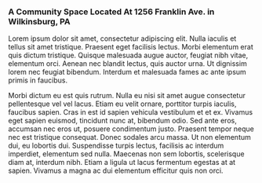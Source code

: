 ### A Community Space Located At 1256 Franklin Ave. in Wilkinsburg, PA

Lorem ipsum dolor sit amet, consectetur adipiscing elit. Nulla iaculis
et tellus sit amet tristique. Praesent eget facilisis lectus. Morbi
elementum erat quis dictum tristique. Quisque malesuada augue auctor,
feugiat nibh vitae, elementum orci. Aenean nec blandit lectus, quis
auctor urna. Ut dignissim lorem nec feugiat bibendum. Interdum et
malesuada fames ac ante ipsum primis in faucibus.

Morbi dictum eu est quis rutrum. Nulla eu nisi sit amet augue
consectetur pellentesque vel vel lacus. Etiam eu velit ornare, porttitor
turpis iaculis, faucibus sapien. Cras in est id sapien vehicula
vestibulum et et ex. Vivamus eget sapien euismod, tincidunt nunc at,
bibendum odio. Sed ante eros, accumsan nec eros ut, posuere condimentum
justo. Praesent tempor neque nec est tristique consequat. Donec sodales
arcu massa. Ut non elementum dui, eu lobortis dui. Suspendisse turpis
lectus, facilisis ac interdum imperdiet, elementum sed nulla. Maecenas
non sem lobortis, scelerisque diam at, interdum nibh. Etiam a ligula ut
lacus fermentum egestas at at sapien. Vivamus a magna ac dui elementum
efficitur quis non orci.

